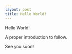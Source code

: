 ```yaml
---
layout: post
title: Hello World!
---
```


Hello World! 

A proper introduction to follow.

See you soon!



